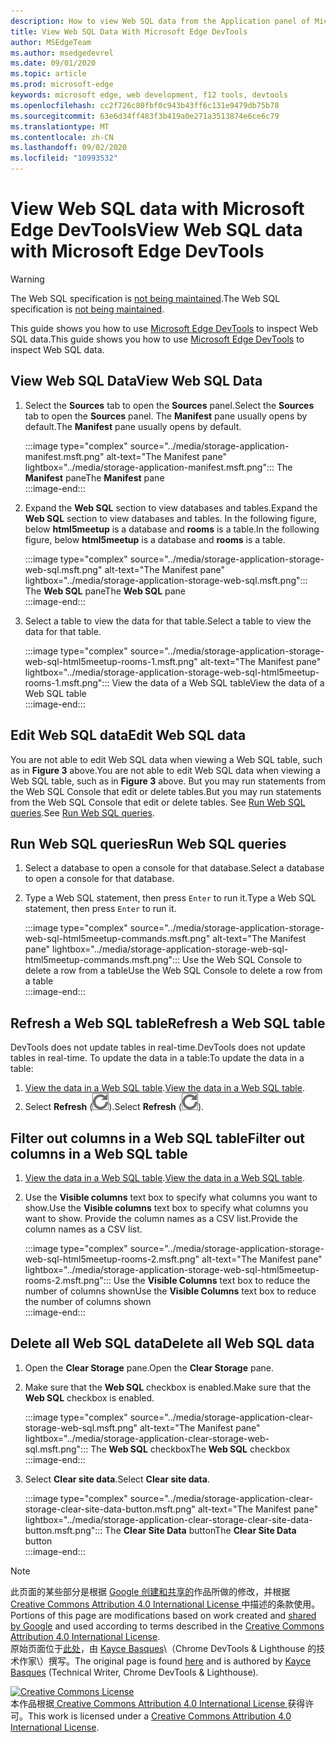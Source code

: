 ```yaml
---
description: How to view Web SQL data from the Application panel of Microsoft Edge DevTools.
title: View Web SQL Data With Microsoft Edge DevTools
author: MSEdgeTeam
ms.author: msedgedevrel
ms.date: 09/01/2020
ms.topic: article
ms.prod: microsoft-edge
keywords: microsoft edge, web development, f12 tools, devtools
ms.openlocfilehash: cc2f726c80fbf0c943b43ff6c131e9479db75b78
ms.sourcegitcommit: 63e6d34ff483f3b419a0e271a3513874e6ce6c79
ms.translationtype: MT
ms.contentlocale: zh-CN
ms.lasthandoff: 09/02/2020
ms.locfileid: "10993532"
---
```

<!-- Copyright Kayce Basques 

   Licensed under the Apache License, Version 2.0 (the "License");
   you may not use this file except in compliance with the License.
   You may obtain a copy of the License at

       https://www.apache.org/licenses/LICENSE-2.0

   Unless required by applicable law or agreed to in writing, software
   distributed under the License is distributed on an "AS IS" BASIS,
   WITHOUT WARRANTIES OR CONDITIONS OF ANY KIND, either express or implied.
   See the License for the specific language governing permissions and
   limitations under the License.  -->





# <span data-ttu-id="c38e1-104">View Web SQL data with Microsoft Edge DevTools</span><span class="sxs-lookup"><span data-stu-id="c38e1-104">View Web SQL data with Microsoft Edge DevTools</span></span>   



> [!WARNING]
> <span data-ttu-id="c38e1-105">The Web SQL specification is [not being maintained][W3CWebSQLStatus].</span><span class="sxs-lookup"><span data-stu-id="c38e1-105">The Web SQL specification is [not being maintained][W3CWebSQLStatus].</span></span>  

<span data-ttu-id="c38e1-106">This guide shows you how to use [Microsoft Edge DevTools][MicrosoftEdgeDevTools] to inspect Web SQL data.</span><span class="sxs-lookup"><span data-stu-id="c38e1-106">This guide shows you how to use [Microsoft Edge DevTools][MicrosoftEdgeDevTools] to inspect Web SQL data.</span></span>  

## <span data-ttu-id="c38e1-107">View Web SQL Data</span><span class="sxs-lookup"><span data-stu-id="c38e1-107">View Web SQL Data</span></span>   

1.  <span data-ttu-id="c38e1-108">Select the **Sources** tab to open the **Sources** panel.</span><span class="sxs-lookup"><span data-stu-id="c38e1-108">Select the **Sources** tab to open the **Sources** panel.</span></span>  <span data-ttu-id="c38e1-109">The **Manifest** pane usually opens by default.</span><span class="sxs-lookup"><span data-stu-id="c38e1-109">The **Manifest** pane usually opens by default.</span></span>  
    
    :::image type="complex" source="../media/storage-application-manifest.msft.png" alt-text="The Manifest pane" lightbox="../media/storage-application-manifest.msft.png":::
       <span data-ttu-id="c38e1-111">The **Manifest** pane</span><span class="sxs-lookup"><span data-stu-id="c38e1-111">The **Manifest** pane</span></span>  
    :::image-end:::  
    
1.  <span data-ttu-id="c38e1-112">Expand the **Web SQL** section to view databases and tables.</span><span class="sxs-lookup"><span data-stu-id="c38e1-112">Expand the **Web SQL** section to view databases and tables.</span></span>  <span data-ttu-id="c38e1-113">In the following figure, below **html5meetup** is a database and **rooms** is a table.</span><span class="sxs-lookup"><span data-stu-id="c38e1-113">In the following figure, below **html5meetup** is a database and **rooms** is a table.</span></span>  
    
    :::image type="complex" source="../media/storage-application-storage-web-sql.msft.png" alt-text="The Manifest pane" lightbox="../media/storage-application-storage-web-sql.msft.png":::
       <span data-ttu-id="c38e1-115">The **Web SQL** pane</span><span class="sxs-lookup"><span data-stu-id="c38e1-115">The **Web SQL** pane</span></span>  
    :::image-end:::  
    
1.  <span data-ttu-id="c38e1-116">Select a table to view the data for that table.</span><span class="sxs-lookup"><span data-stu-id="c38e1-116">Select a table to view the data for that table.</span></span>  
    
    :::image type="complex" source="../media/storage-application-storage-web-sql-html5meetup-rooms-1.msft.png" alt-text="The Manifest pane" lightbox="../media/storage-application-storage-web-sql-html5meetup-rooms-1.msft.png":::
       <span data-ttu-id="c38e1-118">View the data of a Web SQL table</span><span class="sxs-lookup"><span data-stu-id="c38e1-118">View the data of a Web SQL table</span></span>  
    :::image-end:::  
    
## <span data-ttu-id="c38e1-119">Edit Web SQL data</span><span class="sxs-lookup"><span data-stu-id="c38e1-119">Edit Web SQL data</span></span>   

<span data-ttu-id="c38e1-120">You are not able to edit Web SQL data when viewing a Web SQL table, such as in **Figure 3** above.</span><span class="sxs-lookup"><span data-stu-id="c38e1-120">You are not able to edit Web SQL data when viewing a Web SQL table, such as in **Figure 3** above.</span></span>  <span data-ttu-id="c38e1-121">But you may run statements from the Web SQL Console that edit or delete tables.</span><span class="sxs-lookup"><span data-stu-id="c38e1-121">But you may run statements from the Web SQL Console that edit or delete tables.</span></span>  <span data-ttu-id="c38e1-122">See [Run Web SQL queries](#run-web-sql-queries).</span><span class="sxs-lookup"><span data-stu-id="c38e1-122">See [Run Web SQL queries](#run-web-sql-queries).</span></span>  

## <span data-ttu-id="c38e1-123">Run Web SQL queries</span><span class="sxs-lookup"><span data-stu-id="c38e1-123">Run Web SQL queries</span></span>   

1.  <span data-ttu-id="c38e1-124">Select a database to open a console for that database.</span><span class="sxs-lookup"><span data-stu-id="c38e1-124">Select a database to open a console for that database.</span></span>  
1.  <span data-ttu-id="c38e1-125">Type a Web SQL statement, then press `Enter` to run it.</span><span class="sxs-lookup"><span data-stu-id="c38e1-125">Type a Web SQL statement, then press `Enter` to run it.</span></span>  
    
    :::image type="complex" source="../media/storage-application-storage-web-sql-html5meetup-commands.msft.png" alt-text="The Manifest pane" lightbox="../media/storage-application-storage-web-sql-html5meetup-commands.msft.png":::
       <span data-ttu-id="c38e1-127">Use the Web SQL Console to delete a row from a table</span><span class="sxs-lookup"><span data-stu-id="c38e1-127">Use the Web SQL Console to delete a row from a table</span></span>  
    :::image-end:::  
    
## <span data-ttu-id="c38e1-128">Refresh a Web SQL table</span><span class="sxs-lookup"><span data-stu-id="c38e1-128">Refresh a Web SQL table</span></span>   

<span data-ttu-id="c38e1-129">DevTools does not update tables in real-time.</span><span class="sxs-lookup"><span data-stu-id="c38e1-129">DevTools does not update tables in real-time.</span></span>  <span data-ttu-id="c38e1-130">To update the data in a table:</span><span class="sxs-lookup"><span data-stu-id="c38e1-130">To update the data in a table:</span></span>  

1.  <span data-ttu-id="c38e1-131">[View the data in a Web SQL table](#view-web-sql-data).</span><span class="sxs-lookup"><span data-stu-id="c38e1-131">[View the data in a Web SQL table](#view-web-sql-data).</span></span>  
1.  <span data-ttu-id="c38e1-132">Select **Refresh** \(![Refresh][ImageRefreshIcon]\).</span><span class="sxs-lookup"><span data-stu-id="c38e1-132">Select **Refresh** \(![Refresh][ImageRefreshIcon]\).</span></span>  
    
## <span data-ttu-id="c38e1-133">Filter out columns in a Web SQL table</span><span class="sxs-lookup"><span data-stu-id="c38e1-133">Filter out columns in a Web SQL table</span></span>   

1.  <span data-ttu-id="c38e1-134">[View the data in a Web SQL table](#view-web-sql-data).</span><span class="sxs-lookup"><span data-stu-id="c38e1-134">[View the data in a Web SQL table](#view-web-sql-data).</span></span>  
1.  <span data-ttu-id="c38e1-135">Use the **Visible columns** text box to specify what columns you want to show.</span><span class="sxs-lookup"><span data-stu-id="c38e1-135">Use the **Visible columns** text box to specify what columns you want to show.</span></span>  <span data-ttu-id="c38e1-136">Provide the column names as a CSV list.</span><span class="sxs-lookup"><span data-stu-id="c38e1-136">Provide the column names as a CSV list.</span></span>  
    
    :::image type="complex" source="../media/storage-application-storage-web-sql-html5meetup-rooms-2.msft.png" alt-text="The Manifest pane" lightbox="../media/storage-application-storage-web-sql-html5meetup-rooms-2.msft.png":::
       <span data-ttu-id="c38e1-138">Use the **Visible Columns** text box to reduce the number of columns shown</span><span class="sxs-lookup"><span data-stu-id="c38e1-138">Use the **Visible Columns** text box to reduce the number of columns shown</span></span>  
    :::image-end:::  
    
## <span data-ttu-id="c38e1-139">Delete all Web SQL data</span><span class="sxs-lookup"><span data-stu-id="c38e1-139">Delete all Web SQL data</span></span>   

1.  <span data-ttu-id="c38e1-140">Open the **Clear Storage** pane.</span><span class="sxs-lookup"><span data-stu-id="c38e1-140">Open the **Clear Storage** pane.</span></span>  
1.  <span data-ttu-id="c38e1-141">Make sure that the **Web SQL** checkbox is enabled.</span><span class="sxs-lookup"><span data-stu-id="c38e1-141">Make sure that the **Web SQL** checkbox is enabled.</span></span>  
    
    :::image type="complex" source="../media/storage-application-clear-storage-web-sql.msft.png" alt-text="The Manifest pane" lightbox="../media/storage-application-clear-storage-web-sql.msft.png":::
       <span data-ttu-id="c38e1-143">The **Web SQL** checkbox</span><span class="sxs-lookup"><span data-stu-id="c38e1-143">The **Web SQL** checkbox</span></span>  
    :::image-end:::  
    
1.  <span data-ttu-id="c38e1-144">Select **Clear site data**.</span><span class="sxs-lookup"><span data-stu-id="c38e1-144">Select **Clear site data**.</span></span>  
    
    :::image type="complex" source="../media/storage-application-clear-storage-clear-site-data-button.msft.png" alt-text="The Manifest pane" lightbox="../media/storage-application-clear-storage-clear-site-data-button.msft.png":::
       <span data-ttu-id="c38e1-146">The **Clear Site Data** button</span><span class="sxs-lookup"><span data-stu-id="c38e1-146">The **Clear Site Data** button</span></span>  
    :::image-end:::  
    
<!--  
 


-->  

<!-- image links -->  

[ImageRefreshIcon]: ../media/refresh-icon.msft.png  

<!-- links -->  

[MicrosoftEdgeDevTools]: ../../devtools-guide-chromium.md "Microsoft Edge (Chromium) Developer Tools | Microsoft Docs"  

[W3CWebSQLStatus]: https://w3.org/TR/webdatabase/#status-of-this-document "Web SQL database | W3C"  

> [!NOTE]
> <span data-ttu-id="c38e1-149">此页面的某些部分是根据 [Google 创建和共享的][GoogleSitePolicies]作品所做的修改，并根据[ Creative Commons Attribution 4.0 International License ][CCA4IL]中描述的条款使用。</span><span class="sxs-lookup"><span data-stu-id="c38e1-149">Portions of this page are modifications based on work created and [shared by Google][GoogleSitePolicies] and used according to terms described in the [Creative Commons Attribution 4.0 International License][CCA4IL].</span></span>  
> <span data-ttu-id="c38e1-150">原始页面位于[此处](https://developers.google.com/web/tools/chrome-devtools/storage/websql)，由 [Kayce Basques][KayceBasques]\（Chrome DevTools \& Lighthouse 的技术作家\）撰写。</span><span class="sxs-lookup"><span data-stu-id="c38e1-150">The original page is found [here](https://developers.google.com/web/tools/chrome-devtools/storage/websql) and is authored by [Kayce Basques][KayceBasques] \(Technical Writer, Chrome DevTools \& Lighthouse\).</span></span>  

[![Creative Commons License][CCby4Image]][CCA4IL]  
<span data-ttu-id="c38e1-152">本作品根据[ Creative Commons Attribution 4.0 International License ][CCA4IL]获得许可。</span><span class="sxs-lookup"><span data-stu-id="c38e1-152">This work is licensed under a [Creative Commons Attribution 4.0 International License][CCA4IL].</span></span>  

[CCA4IL]: https://creativecommons.org/licenses/by/4.0  
[CCby4Image]: https://i.creativecommons.org/l/by/4.0/88x31.png  
[GoogleSitePolicies]: https://developers.google.com/terms/site-policies  
[KayceBasques]: https://developers.google.com/web/resources/contributors/kaycebasques  
